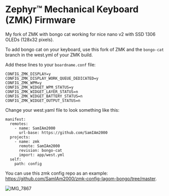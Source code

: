# Zephyr™ Mechanical Keyboard (ZMK) Firmware

My fork of ZMK with bongo cat working for nice nano v2 with SSD 1306 OLEDs (128x32 pixels). 

To add bongo cat on your keyboard, use this fork of ZMK and the `bongo-cat` branch in the west.yml of your ZMK build. 

Add these lines to your `boardname.conf` file:
```
CONFIG_ZMK_DISPLAY=y
CONFIG_ZMK_DISPLAY_WORK_QUEUE_DEDICATED=y
CONFIG_ZMK_WPM=y
CONFIG_ZMK_WIDGET_WPM_STATUS=y
CONFIG_ZMK_WIDGET_LAYER_STATUS=n
CONFIG_ZMK_WIDGET_BATTERY_STATUS=n
CONFIG_ZMK_WIDGET_OUTPUT_STATUS=n
```

Change your west.yaml file to look something like this:
```
manifest:
  remotes:
    - name: SamIAm2000
      url-base: https://github.com/SamIAm2000
  projects:
    - name: zmk
      remote: SamIAm2000
      revision: bongo-cat
      import: app/west.yml
  self:
    path: config
```
You can use this zmk config repo as an example: https://github.com/SamIAm2000/zmk-config-lagom-bongo/tree/master.

![IMG_7867](https://github.com/user-attachments/assets/e41f7551-ddc4-4e1a-a272-19fac4849128)
